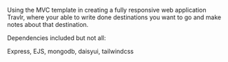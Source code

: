 Using the MVC template in creating a fully responsive web application Travlr, where your able to write done destinations you want to go
and make notes about that destination.

Dependencies included but not all:

Express, EJS, mongodb, daisyui, tailwindcss
